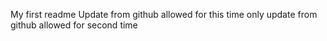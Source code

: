 My first readme
Update from github allowed for this time only
update from github allowed for second time
